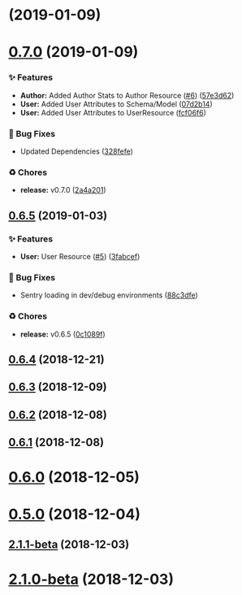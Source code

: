 # [](https://github.com/WarriorBeat/WarriorBeatApi/compare/v0.7.0...v) (2019-01-09)



# [0.7.0](https://github.com/WarriorBeat/WarriorBeatApi/compare/v0.6.5...v0.7.0) (2019-01-09)


### ✨ Features

* **Author:** Added Author Stats to Author Resource  ([#6](https://github.com/WarriorBeat/WarriorBeatApi/issues/6)) ([57e3d62](https://github.com/WarriorBeat/WarriorBeatApi/commit/57e3d62))
* **User:** Added User Attributes to Schema/Model ([07d2b14](https://github.com/WarriorBeat/WarriorBeatApi/commit/07d2b14))
* **User:** Added User Attributes to UserResource ([fcf06f6](https://github.com/WarriorBeat/WarriorBeatApi/commit/fcf06f6))


### 🐛 Bug Fixes

* Updated Dependencies ([328fefe](https://github.com/WarriorBeat/WarriorBeatApi/commit/328fefe))


### ♻️ Chores

* **release:** v0.7.0 ([2a4a201](https://github.com/WarriorBeat/WarriorBeatApi/commit/2a4a201))



## [0.6.5](https://github.com/WarriorBeat/WarriorBeatApi/compare/v0.6.4...v0.6.5) (2019-01-03)


### ✨ Features

* **User:** User Resource  ([#5](https://github.com/WarriorBeat/WarriorBeatApi/issues/5)) ([3fabcef](https://github.com/WarriorBeat/WarriorBeatApi/commit/3fabcef))


### 🐛 Bug Fixes

* Sentry loading in dev/debug environments ([88c3dfe](https://github.com/WarriorBeat/WarriorBeatApi/commit/88c3dfe))


### ♻️ Chores

* **release:** v0.6.5 ([0c1089f](https://github.com/WarriorBeat/WarriorBeatApi/commit/0c1089f))



## [0.6.4](https://github.com/WarriorBeat/WarriorBeatApi/compare/v0.6.3...v0.6.4) (2018-12-21)



## [0.6.3](https://github.com/WarriorBeat/WarriorBeatApi/compare/v0.6.2...v0.6.3) (2018-12-09)



## [0.6.2](https://github.com/WarriorBeat/WarriorBeatApi/compare/v0.6.1...v0.6.2) (2018-12-08)



## [0.6.1](https://github.com/WarriorBeat/WarriorBeatApi/compare/v0.6.0...v0.6.1) (2018-12-08)



# [0.6.0](https://github.com/WarriorBeat/WarriorBeatApi/compare/v0.5.0...v0.6.0) (2018-12-05)



# [0.5.0](https://github.com/WarriorBeat/WarriorBeatApi/compare/v0.4.0...v0.5.0) (2018-12-04)



## [2.1.1-beta](https://github.com/WarriorBeat/WarriorBeatApi/compare/v0.3.1...v2.1.1-beta) (2018-12-03)



# [2.1.0-beta](https://github.com/WarriorBeat/WarriorBeatApi/compare/v0.3.0...v2.1.0-beta) (2018-12-03)



